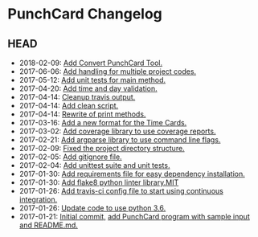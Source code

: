 PunchCard Changelog
===========

HEAD
----
- 2018-02-09: [Add Convert PunchCard Tool.](https://github.com/NLSteveO/PunchCard/pull/41)
- 2017-06-06: [Add handling for multiple project codes.](https://github.com/NLSteveO/PunchCard/pull/39)
- 2017-05-12: [Add unit tests for main method.](https://github.com/NLSteveO/PunchCard/pull/38)
- 2017-04-20: [Add time and day validation.](https://github.com/NLSteveO/PunchCard/pull/37)
- 2017-04-14: [Cleanup travis output.](https://github.com/NLSteveO/PunchCard/pull/36)
- 2017-04-14: [Add clean script.](https://github.com/NLSteveO/PunchCard/pull/35)
- 2017-04-14: [Rewrite of print methods.](https://github.com/NLSteveO/PunchCard/pull/32)
- 2017-03-16: [Add a new format for the Time Cards.](https://github.com/NLSteveO/PunchCard/pull/29)
- 2017-03-02: [Add coverage library to use coverage reports.](https://github.com/NLSteveO/PunchCard/pull/26)
- 2017-02-21: [Add argparse library to use command line flags.](https://github.com/NLSteveO/PunchCard/pull/25)
- 2017-02-09: [Fixed the project directory structure.](https://github.com/NLSteveO/PunchCard/pull/20)
- 2017-02-05: [Add gitignore file.](https://github.com/NLSteveO/PunchCard/pull/17)
- 2017-02-04: [Add unittest suite and unit tests.](https://github.com/NLSteveO/PunchCard/pull/13)
- 2017-01-30: [Add requirements file for easy dependency installation.](https://github.com/NLSteveO/PunchCard/pull/12)
- 2017-01-30: [Add flake8 python linter library.MIT](https://github.com/NLSteveO/PunchCard/pull/11)
- 2017-01-26: [Add travis-ci config file to start using continuous integration.](https://github.com/NLSteveO/PunchCard/pull/9)
- 2017-01-26: [Update code to use python 3.6.](https://github.com/NLSteveO/PunchCard/pull/6)
- 2017-01-21: [Initial commit,](https://github.com/NLSteveO/PunchCard/commit/5813ccf45da1a685de69f5bde9894d6c7bd651ce) [add PunchCard program with sample input](https://github.com/NLSteveO/PunchCard/commit/4590efd254502d0c64e1c73aa8a6712736e00812) [and README.md.](https://github.com/NLSteveO/PunchCard/commit/96fb98bb24b4f1abc3e52948360360471d3d121f)

